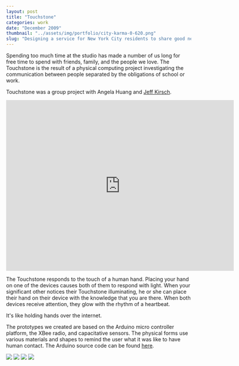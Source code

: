 ```yaml
---
layout: post
title: "Touchstone"
categories: work
date: "December 2009"
thumbnail: "../assets/img/portfolio/city-karma-0-620.png"
slug: "Designing a service for New York City residents to share good news."
---
```


Spending too much time at the studio has made a number of us long for free
time to spend with friends, family, and the people we love. The Touchstone is
the result of a physical computing project investigating the communication
between people separated by the obligations of school or work.

Touchstone was a group project with Angela Huang and [Jeff Kirsch][23].

<iframe src="http://player.vimeo.com/video/8071438?portrait=0" width="620" height="465" frameborder="0">hi</iframe>

The Touchstone responds to the touch of a human hand. Placing your hand on one
of the devices causes both of them to respond with light. When your
significant other notices their Touchstone illuminating, he or she can place
their hand on their device with the knowledge that you are there. When both
devices receive attention, they glow with the rhythm of a heartbeat.

It's like holding hands over the internet.

The prototypes we created are based on the Arduino micro controller platform,
the XBee radio, and capacitative sensors. The physical forms use various
materials and shapes to remind the user what it was like to have human
contact. The Arduino source code can be found [here][24].

![][25] ![][26] ![][27] ![][28]

  [23]: http://jeffkirsch.com/
  [24]: http://github.com/jpfinley/touchstone
  [25]: ../assets/img/portfolio/touchstone-0-620.jpg
  [26]: ../assets/img/portfolio/touchstone-2-620.jpg
  [27]: ../assets/img/portfolio/touchstone-3-620.jpg
  [28]: ../assets/img/portfolio/touchstone-4-620.jpg
